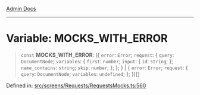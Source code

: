 [Admin Docs](/)

***

# Variable: MOCKS\_WITH\_ERROR

> `const` **MOCKS\_WITH\_ERROR**: (\{ `error`: `Error`; `request`: \{ `query`: `DocumentNode`; `variables`: \{ `first`: `number`; `input`: \{ `id`: `string`; \}; `name_contains`: `string`; `skip`: `number`; \}; \}; \} \| \{ `error`: `Error`; `request`: \{ `query`: `DocumentNode`; `variables`: `undefined`; \}; \})[]

Defined in: [src/screens/Requests/RequestsMocks.ts:560](https://github.com/PalisadoesFoundation/talawa-admin/blob/main/src/screens/Requests/RequestsMocks.ts#L560)
